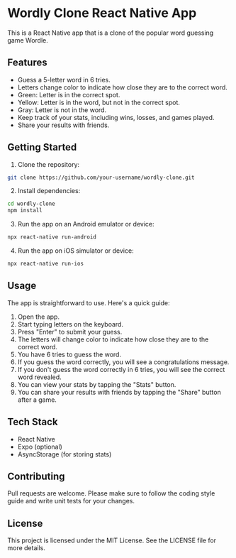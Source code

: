 # Wordly Clone React Native App

This is a React Native app that is a clone of the popular word guessing game Wordle.

## Features

* Guess a 5-letter word in 6 tries.
* Letters change color to indicate how close they are to the correct word.
* Green: Letter is in the correct spot.
* Yellow: Letter is in the word, but not in the correct spot.
* Gray: Letter is not in the word.
* Keep track of your stats, including wins, losses, and games played.
* Share your results with friends.

## Getting Started

1. Clone the repository:

```bash
git clone https://github.com/your-username/wordly-clone.git
```

2. Install dependencies:

```bash
cd wordly-clone
npm install
```

3. Run the app on an Android emulator or device:

```bash
npx react-native run-android
```

4. Run the app on iOS simulator or device:

```bash
npx react-native run-ios
```

## Usage

The app is straightforward to use. Here's a quick guide:

1. Open the app.
2. Start typing letters on the keyboard.
3. Press "Enter" to submit your guess.
4. The letters will change color to indicate how close they are to the correct word.
5. You have 6 tries to guess the word.
6. If you guess the word correctly, you will see a congratulations message.
7. If you don't guess the word correctly in 6 tries, you will see the correct word revealed.
8. You can view your stats by tapping the "Stats" button.
9. You can share your results with friends by tapping the "Share" button after a game.

## Tech Stack

* React Native
* Expo (optional)
* AsyncStorage (for storing stats)

## Contributing

Pull requests are welcome. Please make sure to follow the coding style guide and write unit tests for your changes.

## License

This project is licensed under the MIT License. See the LICENSE file for more details.


